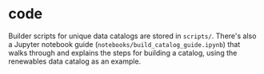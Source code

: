 # code

Builder scripts for unique data catalogs are stored in `scripts/`. There's also a Jupyter notebook guide (`notebooks/build_catalog_guide.ipynb`) that walks through and explains the steps for building a catalog, using the renewables data catalog as an example. 